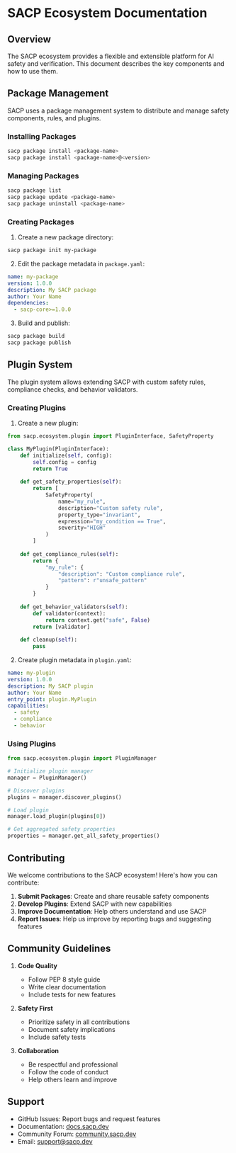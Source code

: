 # SACP Ecosystem Documentation

## Overview

The SACP ecosystem provides a flexible and extensible platform for AI safety and verification. This document describes the key components and how to use them.

## Package Management

SACP uses a package management system to distribute and manage safety components, rules, and plugins.

### Installing Packages

```bash
sacp package install <package-name>
sacp package install <package-name>@<version>
```

### Managing Packages

```bash
sacp package list
sacp package update <package-name>
sacp package uninstall <package-name>
```

### Creating Packages

1. Create a new package directory:
```bash
sacp package init my-package
```

2. Edit the package metadata in `package.yaml`:
```yaml
name: my-package
version: 1.0.0
description: My SACP package
author: Your Name
dependencies:
  - sacp-core>=1.0.0
```

3. Build and publish:
```bash
sacp package build
sacp package publish
```

## Plugin System

The plugin system allows extending SACP with custom safety rules, compliance checks, and behavior validators.

### Creating Plugins

1. Create a new plugin:
```python
from sacp.ecosystem.plugin import PluginInterface, SafetyProperty

class MyPlugin(PluginInterface):
    def initialize(self, config):
        self.config = config
        return True
    
    def get_safety_properties(self):
        return [
            SafetyProperty(
                name="my_rule",
                description="Custom safety rule",
                property_type="invariant",
                expression="my_condition == True",
                severity="HIGH"
            )
        ]
    
    def get_compliance_rules(self):
        return {
            "my_rule": {
                "description": "Custom compliance rule",
                "pattern": r"unsafe_pattern"
            }
        }
    
    def get_behavior_validators(self):
        def validator(context):
            return context.get("safe", False)
        return [validator]
    
    def cleanup(self):
        pass
```

2. Create plugin metadata in `plugin.yaml`:
```yaml
name: my-plugin
version: 1.0.0
description: My SACP plugin
author: Your Name
entry_point: plugin.MyPlugin
capabilities:
  - safety
  - compliance
  - behavior
```

### Using Plugins

```python
from sacp.ecosystem.plugin import PluginManager

# Initialize plugin manager
manager = PluginManager()

# Discover plugins
plugins = manager.discover_plugins()

# Load plugin
manager.load_plugin(plugins[0])

# Get aggregated safety properties
properties = manager.get_all_safety_properties()
```

## Contributing

We welcome contributions to the SACP ecosystem! Here's how you can contribute:

1. **Submit Packages**: Create and share reusable safety components
2. **Develop Plugins**: Extend SACP with new capabilities
3. **Improve Documentation**: Help others understand and use SACP
4. **Report Issues**: Help us improve by reporting bugs and suggesting features

## Community Guidelines

1. **Code Quality**
   - Follow PEP 8 style guide
   - Write clear documentation
   - Include tests for new features

2. **Safety First**
   - Prioritize safety in all contributions
   - Document safety implications
   - Include safety tests

3. **Collaboration**
   - Be respectful and professional
   - Follow the code of conduct
   - Help others learn and improve

## Support

- GitHub Issues: Report bugs and request features
- Documentation: [docs.sacp.dev](https://docs.sacp.dev)
- Community Forum: [community.sacp.dev](https://community.sacp.dev)
- Email: support@sacp.dev
